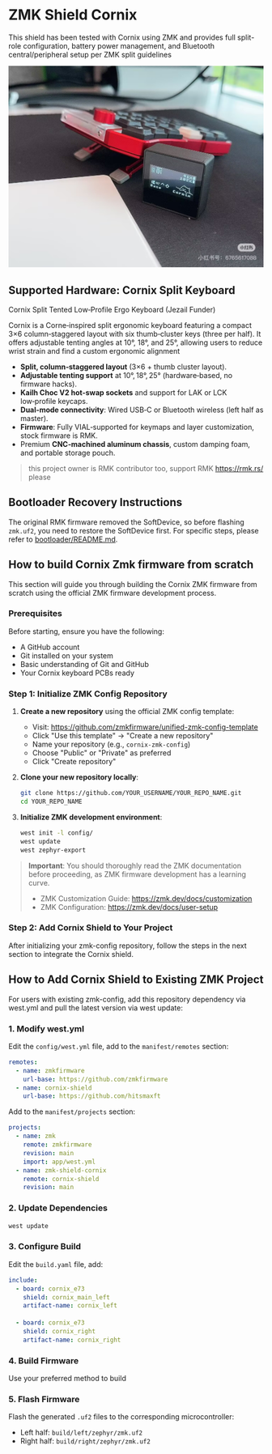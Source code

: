 # ZMK Shield Cornix

This shield has been tested with Cornix using ZMK and provides full split-role configuration, battery power management, and Bluetooth central/peripheral setup per ZMK split guidelines 


![image](images/cornix_with_dongle.png)

## Supported Hardware: Cornix Split Keyboard

Cornix Split Tented Low‑Profile Ergo Keyboard (Jezail Funder)

Cornix is a Corne‑inspired split ergonomic keyboard featuring a compact 3×6 column‑staggered layout with six thumb‑cluster keys (three per half). It offers adjustable tenting angles at 10°, 18°, and 25°, allowing users to reduce wrist strain and find a custom ergonomic alignment

- **Split, column‑staggered layout** (3×6 + thumb cluster layout).
- **Adjustable tenting support** at 10°, 18°, 25° (hardware‑based, no firmware hacks).
- **Kailh Choc V2 hot‑swap sockets** and support for LAK or LCK low‑profile keycaps.
- **Dual‑mode connectivity**: Wired USB‑C or Bluetooth wireless (left half as master).
- **Firmware**: Fully VIAL‑supported for keymaps and layer customization, stock firmware is RMK.
- Premium **CNC‑machined aluminum chassis**, custom damping foam, and portable storage pouch.

> this project owner is RMK contributor too, support RMK https://rmk.rs/ please 

## Bootloader Recovery Instructions

The original RMK firmware removed the SoftDevice, so before flashing `zmk.uf2`, you need to restore the SoftDevice first. For specific steps, please refer to [bootloader/README.md](./bootloader/README.md).

## How to build Cornix Zmk firmware from scratch

This section will guide you through building the Cornix ZMK firmware from scratch using the official ZMK firmware development process.

### Prerequisites

Before starting, ensure you have the following:
- A GitHub account
- Git installed on your system
- Basic understanding of Git and GitHub
- Your Cornix keyboard PCBs ready

### Step 1: Initialize ZMK Config Repository

1. **Create a new repository** using the official ZMK config template:
   - Visit: https://github.com/zmkfirmware/unified-zmk-config-template
   - Click "Use this template" → "Create a new repository"
   - Name your repository (e.g., `cornix-zmk-config`)
   - Choose "Public" or "Private" as preferred
   - Click "Create repository"

2. **Clone your new repository locally**:
   ```bash
   git clone https://github.com/YOUR_USERNAME/YOUR_REPO_NAME.git
   cd YOUR_REPO_NAME
   ```

3. **Initialize ZMK development environment**:
   ```bash
   west init -l config/
   west update
   west zephyr-export
   ```

> **Important**: You should thoroughly read the ZMK documentation before proceeding, as ZMK firmware development has a learning curve.
> - ZMK Customization Guide: https://zmk.dev/docs/customization
> - ZMK Configuration: https://zmk.dev/docs/user-setup

### Step 2: Add Cornix Shield to Your Project

After initializing your zmk-config repository, follow the steps in the next section to integrate the Cornix shield.

## How to Add Cornix Shield to Existing ZMK Project

For users with existing zmk-config, add this repository dependency via west.yml and pull the latest version via west update:

### 1. Modify west.yml

Edit the `config/west.yml` file, add to the `manifest/remotes` section:

```yaml
remotes:
  - name: zmkfirmware
    url-base: https://github.com/zmkfirmware
  - name: cornix-shield
    url-base: https://github.com/hitsmaxft
```

Add to the `manifest/projects` section:

```yaml
projects:
  - name: zmk
    remote: zmkfirmware
    revision: main
    import: app/west.yml
  - name: zmk-shield-cornix
    remote: cornix-shield
    revision: main
```

### 2. Update Dependencies

```bash
west update
```

### 3. Configure Build

Edit the `build.yaml` file, add:

```yaml
include:
  - board: cornix_e73
    shield: cornix_main_left
    artifact-name: cornix_left

  - board: cornix_e73
    shield: cornix_right
    artifact-name: cornix_right
```

### 4. Build Firmware

Use your preferred method to build

### 5. Flash Firmware

Flash the generated `.uf2` files to the corresponding microcontroller:
- Left half: `build/left/zephyr/zmk.uf2`
- Right half: `build/right/zephyr/zmk.uf2`

